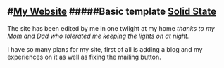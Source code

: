 #[My Website](siddsax.github.io)
#####Basic template [Solid State](http://html5up.net/solid-state)
---
The site has been edited by me in one twlight at my home *thanks to my Mom and Dad who tolerated me keeping the lights on at night.*

I have so many plans for my site, first of all is adding a blog and my experiences on it as well as fixing the mailing button.

